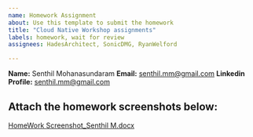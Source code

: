 ```yaml
---
name: Homework Assignment
about: Use this template to submit the homework
title: "Cloud Native Workshop assignments"
labels: homework, wait for review
assignees: HadesArchitect, SonicDMG, RyanWelford

---
```


**Name:** Senthil Mohanasundaram
**Email:** senthil.mm@gmail.com
**Linkedin Profile:** senthil.mm@gmail.com

Attach the homework screenshots below:
-----------------------------------------
[HomeWork Screenshot_Senthil M.docx](https://github.com/datastaxdevs/workshop-introduction-to-nosql/files/6921011/HomeWork.Screenshot_Senthil.M.docx)
